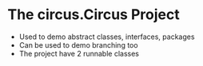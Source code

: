 # The circus.Circus Project

- Used to demo abstract classes, interfaces, packages
- Can be used to demo branching too
- The project have 2 runnable classes